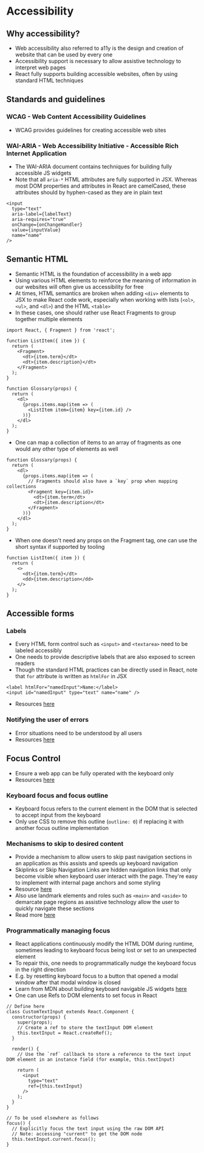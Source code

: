 # Accessibility

## Why accessibility?

- Web accessibility also referred to a11y is the design and creation of website that can be used by every one
- Accessibility support is necessary to allow assistive technology to interpret web pages
- React fully supports building accessible websites, often by using standard HTML techniques

## Standards and guidelines 

### WCAG - Web Content Accessibility Guidelines 

- WCAG provides guidelines for creating accessible web sites

### WAI-ARIA - Web Accessibility Initiative - Accessible Rich Internet Application

- The WAI-ARIA document contains techniques for building fully accessible JS widgets
- Note that all `aria-*` HTML attributes are fully supported in JSX. Whereas most DOM properties and attributes in React are camelCased, these attributes should by hyphen-cased as they are in plain text

```
<input
  type="text"
  aria-label={labelText}
  aria-requires="true"
  onChange={onChangeHandler}
  value={inputValue}
  name="name"
/>
```

## Semantic HTML

- Semantic HTML is the foundation of accessibility in a web app
- Using various HTML elements to reinforce the meaning of information in our websites will often give us accessibility for free
- At times, HTML semantics are broken when adding `<div>` elements to JSX to make React code work, especially when working with lists (`<ol>`, `<ul>`, and `<dl>`) and the HTML `<table>`
- In these cases, one should rather use React Fragments to group together multiple elements

```
import React, { Fragment } from 'react';

function ListItem({ item }) {
  return (
    <Fragment>
      <dt>{item.term}</dt>
      <dt>{item.description}</dt>
    </Fragment>
  );
}

function Glossary(props) {
  return (
    <dl>
      {props.items.map(item => (
        <ListItem item={item} key={item.id} />
      ))}
    </dl>
  );
}
```

- One can map a collection of items to an array of fragments as one would any other type of elements as well

```
function Glossary(props) {
  return (
    <dl>
      {props.items.map(item => (
        // Fragments should also have a `key` prop when mapping collections
        <Fragment key={item.id}>
          <dt>{item.term</dt>
          <dt>{item.description</dt>
        </Fragment>
      ))}
    </dl>
  );
}
```

- When one doesn't need any props on the Fragment tag, one can use the short syntax if supported by tooling

```
function ListItem({ item }) {
  return (
    <>
      <dt>{item.term}</dt>
      <dd>{item.description</dd>
    </>
  );
}
```

## Accessible forms 

### Labels 

- Every HTML form control such as `<input>` and `<textarea>` need to be labeled accessibly
- One needs to provide descriptive labels that are also exposed to screen readers
- Though the standard HTML practices can be directly used in React, note that `for` attribute is written as `htmlFor` in JSX

```
<label htmlFor="namedInput">Name:</label>
<input id="namedInput" type="text" name="name" />
```

- Resources [here](https://reactjs.org/docs/accessibility.html#labeling)

### Notifying the user of errors

- Error situations need to be understood by all users
- Resources [here](https://reactjs.org/docs/accessibility.html#notifying-the-user-of-errors)

## Focus Control 

- Ensure a web app can be fully operated with the keyboard only
- Resources [here](https://reactjs.org/docs/accessibility.html#focus-control)

### Keyboard focus and focus outline

- Keyboard focus refers to the current element in the DOM that is selected to accept input from the keyboard
- Only use CSS to remove this outline (`outline: 0`) if replacing it with another focus outline implementation

### Mechanisms to skip to desired content

- Provide a mechanism to allow users to skip past navigation sections in an application as this assists and speeds up keyboard navigation
- Skiplinks or Skip Navigation Links are hidden navigation links that only become visible when keyboard user interact with the page. They're easy to implement with internal page anchors and some styling
- Resource [here](https://webaim.org/techniques/skipnav/)
- Also use landmark elements and roles such as `<main>` and `<aside>` to demarcate page regions as assistive technology allow the user to quickly navigate these sections
- Read more [here](https://www.scottohara.me/blog/2018/03/03/landmarks.html)

### Programmatically managing focus

- React applications continuously modify the HTML DOM during runtime, sometimes leading to keyboard focus being lost or set to an unexpected element
- To repair this, one needs to programmatically nudge the keyboard focus in the right direction
- E.g. by resetting keyboard focus to a button that opened a modal window after that modal window is closed
- Learn from MDN about building keyboard navigable JS widgets [here](https://developer.mozilla.org/en-US/docs/Web/Accessibility/Keyboard-navigable_JavaScript_widgets)
- One can use Refs to DOM elements to set focus in React

```
// Define here
class CustomTextInput extends React.Component {
  constructor(props) {
    super(props);
    // Create a ref to store the textInput DOM element
    this.textInput = React.createRef();
  }

  render() {
    // Use the `ref` callback to store a reference to the text input DOM element in an instance field (for example, this.textInput)

    return (
      <input
        type="text"
        ref={this.textInput}
      />
    );
  }
}

// To be used elsewhere as follows
focus() {
  // Explicitly focus the text input using the raw DOM API
  // Note: accessing "current" to get the DOM node
  this.textInput.current.focus();
}
```